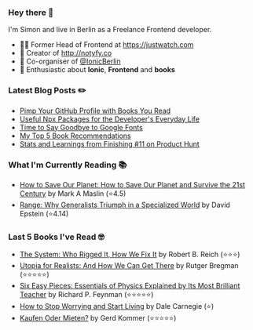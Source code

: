 ### Hey there 👋

I'm Simon and live in Berlin as a Freelance Frontend developer.

* 👨‍💻 Former Head of Frontend at https://justwatch.com
* 🔔 Creator of http://notyfy.co
* 📅 Co-organiser of [@IonicBerlin](https://twitter.com/IonicBerlin)
* 🥰 Enthusiastic about **Ionic**, **Frontend** and **books**

### Latest Blog Posts ✏️
<!-- BLOG-POST-LIST:START -->
- [Pimp Your GitHub Profile with Books You Read](https://wicki.io/posts/2021-04-goodreads-workflow-for-github-actions/)
- [Useful Npx Packages for the Developer's Everyday Life](https://wicki.io/posts/2021-02-useful-npx-packages/)
- [Time to Say Goodbye to Google Fonts](https://wicki.io/posts/2020-11-goodbye-google-fonts/)
- [My Top 5 Book Recommendations](https://wicki.io/posts/2020-09-my-top-5-book-recommendations/)
- [Stats and Learnings from Finishing #11 on Product Hunt](https://wicki.io/posts/2020-06-stats-and-learnings-from-finishing-11-on-product-hunt/)
<!-- BLOG-POST-LIST:END -->

### What I'm Currently Reading 📚
<!-- GOODREADS-LIST:START -->
- [How to Save Our Planet: How to Save Our Planet and Survive the 21st Century](https://www.goodreads.com/review/show/3994089687?utm_medium=api&utm_source=rss) by Mark A Maslin (⭐️4.5)
- [Range: Why Generalists Triumph in a Specialized World](https://www.goodreads.com/review/show/3475101656?utm_medium=api&utm_source=rss) by David   Epstein (⭐️4.14)
<!-- GOODREADS-LIST:END -->

### Last 5 Books I've Read 🤓
<!-- GOODREADS-READ-LIST:START -->
- [The System: Who Rigged It, How We Fix It](https://www.goodreads.com/review/show/3801810472?utm_medium=api&utm_source=rss) by Robert B. Reich (⭐⭐⭐)
- [Utopia for Realists: And How We Can Get There](https://www.goodreads.com/review/show/3972577439?utm_medium=api&utm_source=rss) by Rutger Bregman (⭐⭐⭐⭐⭐)
- [Six Easy Pieces: Essentials of Physics Explained by Its Most Brilliant Teacher](https://www.goodreads.com/review/show/3859499958?utm_medium=api&utm_source=rss) by Richard P. Feynman (⭐⭐⭐⭐⭐)
- [How to Stop Worrying and Start Living](https://www.goodreads.com/review/show/3938728229?utm_medium=api&utm_source=rss) by Dale Carnegie (⭐)
- [Kaufen Oder Mieten?](https://www.goodreads.com/review/show/3913215744?utm_medium=api&utm_source=rss) by Gerd Kommer (⭐⭐⭐⭐⭐)
<!-- GOODREADS-READ-LIST:END -->
